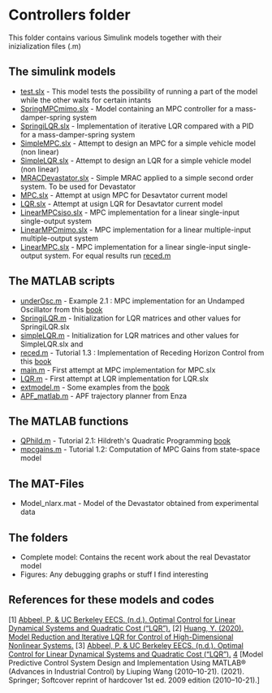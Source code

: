 # Controllers folder
This folder contains various Simulink models together with their inizialization files (.m)

## The simulink models
- [test.slx](test.slx) - 
This model tests the possibility of running a part of the model while the other waits for certain intants
- [SpringMPCmimo.slx](SpringMPCmimo.slx) - 
Model containing an MPC controller for a mass-damper-spring system
- [SpringiLQR.slx](SpringiLQR.slx) - 
Implementation of iterative LQR compared with a PID for a mass-damper-spring system
- [SimpleMPC.slx](SimpleMPC.slx) - 
Attempt to design an MPC for a simple vehicle model (non linear)
- [SimpleLQR.slx](SimpleLQR.slx) - 
Attempt to design an LQR for a simple vehicle model (non linear)
- [MRACDevastator.slx](MRACDevastator.slx) - 
Simple MRAC applied to a simple second order system. To be used for Devastator
- [MPC.slx](MPC.slx) - 
Attempt at usign MPC for Desavtator current model
- [LQR.slx](LQR.slx) - 
Attempt at usign LQR for Desavtator current model
- [LinearMPCsiso.slx](LinearMPCsiso.slx) - 
MPC implementation for a linear single-input single-output system
- [LinearMPCmimo.slx](LinearMPCmimo.slx) - 
MPC implementation for a linear multiple-input multiple-output system
- [LinearMPC.slx](LinearMPC.slx) - 
MPC implementation for a linear single-input single-output system. For equal results run [reced.m](reced.m)

## The MATLAB scripts
- [underOsc.m](underOsc.m) - 
Example 2.1 : MPC implementation for an Undamped Oscillator from this [book](https://www.google.com/url?sa=t&rct=j&q=&esrc=s&source=web&cd=&ved=2ahUKEwjs-N6VhNvzAhVR6aQKHUMfByIQFnoECAUQAQ&url=https%3A%2F%2Fwww.researchgate.net%2Fprofile%2FMohamed-Mourad-Lafifi%2Fpost%2FWhat_are_the_possible_combination_of_controllers_exists_with_MPCModel_predictive_control%2Fattachment%2F604610505d920200013be2f8%2FAS%253A999053953363973%25401615204432144%2Fdownload%2FModel%2BPredictive%2BContro%2BlSystem%2BDesign%2Band%2BImplementation%2BUsing%2BMATLAB_Wang.pdf&usg=AOvVaw1Xy3A6Az0r0y00ueUBo76M)
- [SpringiLQR.m](SpringiLQR.m) - 
Initialization for LQR matrices and other values for SpringiLQR.slx
- [simpleLQR.m](simpleLQR.m) - 
Initialization for LQR matrices and other values for SimpleLQR.slx and 
- [reced.m](reced.m) - 
Tutorial 1.3 : Implementation of Receding Horizon Control from this [book](https://www.google.com/url?sa=t&rct=j&q=&esrc=s&source=web&cd=&ved=2ahUKEwjs-N6VhNvzAhVR6aQKHUMfByIQFnoECAUQAQ&url=https%3A%2F%2Fwww.researchgate.net%2Fprofile%2FMohamed-Mourad-Lafifi%2Fpost%2FWhat_are_the_possible_combination_of_controllers_exists_with_MPCModel_predictive_control%2Fattachment%2F604610505d920200013be2f8%2FAS%253A999053953363973%25401615204432144%2Fdownload%2FModel%2BPredictive%2BContro%2BlSystem%2BDesign%2Band%2BImplementation%2BUsing%2BMATLAB_Wang.pdf&usg=AOvVaw1Xy3A6Az0r0y00ueUBo76M)
- [main.m](main.m) - 
First attempt at MPC implementation for MPC.slx
- [LQR.m](LQR.m) - 
First attempt at LQR implementation for LQR.slx
- [extmodel.m](extmodel.m) - 
Some examples from the [book](https://www.google.com/url?sa=t&rct=j&q=&esrc=s&source=web&cd=&ved=2ahUKEwjs-N6VhNvzAhVR6aQKHUMfByIQFnoECAUQAQ&url=https%3A%2F%2Fwww.researchgate.net%2Fprofile%2FMohamed-Mourad-Lafifi%2Fpost%2FWhat_are_the_possible_combination_of_controllers_exists_with_MPCModel_predictive_control%2Fattachment%2F604610505d920200013be2f8%2FAS%253A999053953363973%25401615204432144%2Fdownload%2FModel%2BPredictive%2BContro%2BlSystem%2BDesign%2Band%2BImplementation%2BUsing%2BMATLAB_Wang.pdf&usg=AOvVaw1Xy3A6Az0r0y00ueUBo76M)
- [APF_matlab.m](APF_matlab.m) - 
APF trajectory planner from Enza

## The MATLAB functions
- [QPhild.m](QPhild.m) - 
Tutorial 2.1: Hildreth's Quadratic Programming [book](https://www.google.com/url?sa=t&rct=j&q=&esrc=s&source=web&cd=&ved=2ahUKEwjs-N6VhNvzAhVR6aQKHUMfByIQFnoECAUQAQ&url=https%3A%2F%2Fwww.researchgate.net%2Fprofile%2FMohamed-Mourad-Lafifi%2Fpost%2FWhat_are_the_possible_combination_of_controllers_exists_with_MPCModel_predictive_control%2Fattachment%2F604610505d920200013be2f8%2FAS%253A999053953363973%25401615204432144%2Fdownload%2FModel%2BPredictive%2BContro%2BlSystem%2BDesign%2Band%2BImplementation%2BUsing%2BMATLAB_Wang.pdf&usg=AOvVaw1Xy3A6Az0r0y00ueUBo76M)
- [mpcgains.m](mpcgains.m) -
 Tutorial 1.2: Computation of MPC Gains from state-space model


## The MAT-Files
- Model_nlarx.mat - 
Model of the Devastator obtained from experimental data

## The folders
- Complete model: Contains the recent work about the real Devastator model
- Figures: Any debugging graphs or stuff I find interesting

## References for these models and codes

[1] [Abbeel, P. & UC Berkeley EECS. (n.d.). Optimal Control for Linear Dynamical Systems and Quadratic Cost (“LQR”).](https://people.eecs.berkeley.edu/~pabbeel/cs287-fa12/slides/LQR.pdf)
[2] [Huang, Y. (2020). Model Reduction and Iterative LQR for Control of High-Dimensional Nonlinear Systems.](https://escholarship.org/uc/item/39b4z63z)
[3] [Abbeel, P. & UC Berkeley EECS. (n.d.). Optimal Control for Linear Dynamical Systems and Quadratic Cost (“LQR”).](https://www.cds.caltech.edu/~murray/courses/cds110/wi06/lqr.pdf)
[4](https://www.google.com/url?sa=t&rct=j&q=&esrc=s&source=web&cd=&ved=2ahUKEwjs-N6VhNvzAhVR6aQKHUMfByIQFnoECAUQAQ&url=https%3A%2F%2Fwww.researchgate.net%2Fprofile%2FMohamed-Mourad-Lafifi%2Fpost%2FWhat_are_the_possible_combination_of_controllers_exists_with_MPCModel_predictive_control%2Fattachment%2F604610505d920200013be2f8%2FAS%253A999053953363973%25401615204432144%2Fdownload%2FModel%2BPredictive%2BContro%2BlSystem%2BDesign%2Band%2BImplementation%2BUsing%2BMATLAB_Wang.pdf&usg=AOvVaw1Xy3A6Az0r0y00ueUBo76M) [Model Predictive Control System Design and Implementation Using MATLAB® (Advances in Industrial Control) by Liuping Wang (2010–10-21). (2021). Springer; Softcover reprint of hardcover 1st ed. 2009 edition (2010–10-21).]

